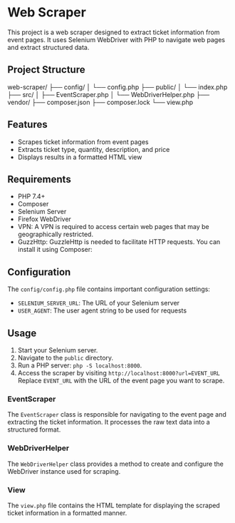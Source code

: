# Web Scraper

This project is a web scraper designed to extract ticket information from event pages. It uses Selenium WebDriver with PHP to navigate web pages and extract structured data.

## Project Structure

web-scraper/
├── config/
│   └── config.php
├── public/
│   └── index.php
├── src/
│   ├── EventScraper.php
│   └── WebDriverHelper.php
├── vendor/
├── composer.json
├── composer.lock
└── view.php


## Features

- Scrapes ticket information from event pages
- Extracts ticket type, quantity, description, and price
- Displays results in a formatted HTML view

## Requirements

- PHP 7.4+
- Composer
- Selenium Server
- Firefox WebDriver
- VPN: A VPN is required to access certain web pages that may be     geographically restricted.
- GuzzHttp: GuzzleHttp is needed to facilitate HTTP requests. You can install it using Composer:

## Configuration

The `config/config.php` file contains important configuration settings:

- `SELENIUM_SERVER_URL`: The URL of your Selenium server
- `USER_AGENT`: The user agent string to be used for requests

## Usage

1. Start your Selenium server.
2. Navigate to the `public` directory.
3. Run a PHP server: `php -S localhost:8000`.
4. Access the scraper by visiting `http://localhost:8000?url=EVENT_URL`
   Replace `EVENT_URL` with the URL of the event page you want to scrape.


### EventScraper

The `EventScraper` class is responsible for navigating to the event page and extracting the ticket information. It processes the raw text data into a structured format.

### WebDriverHelper

The `WebDriverHelper` class provides a method to create and configure the WebDriver instance used for scraping.

### View

The `view.php` file contains the HTML template for displaying the scraped ticket information in a formatted manner.

